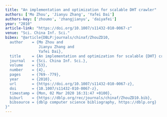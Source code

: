 ```yaml
---
title: "An implementation and optimization for scalable DHT crawler"
authors: ['Mo Zhou', 'Jianyu Zhang', 'Yafei Dai']
authors-key: ['zhoumo', 'zhangjianyu', 'daiyafei']
year: "2010"
article-link: "https://doi.org/10.1007/s11432-010-0067-z"
venue: "Sci. China Inf. Sci."
bibex: "@article{DBLP:journals/chinaf/ZhouZD10,
  author    = {Mo Zhou and
               Jianyu Zhang and
               Yafei Dai},
  title     = {An implementation and optimization for scalable {DHT} crawler},
  journal   = {Sci. China Inf. Sci.},
  volume    = {53},
  number    = {4},
  pages     = {769--779},
  year      = {2010},
  url       = {https://doi.org/10.1007/s11432-010-0067-z},
  doi       = {10.1007/s11432-010-0067-z},
  timestamp = {Mon, 02 Mar 2020 16:31:47 +0100},
  biburl    = {https://dblp.org/rec/journals/chinaf/ZhouZD10.bib},
  bibsource = {dblp computer science bibliography, https://dblp.org}
}"
---
```

